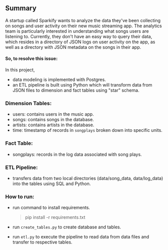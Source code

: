 ## Summary
 A startup called Sparkify wants to analyze the data they've been collecting on songs and user activity on their new
 music streaming app. The analytics team is particularly interested in understanding what songs users are listening to. 
 Currently, they don't have an easy way to query their data, which resides in a directory of JSON logs on user activity 
 on the app, as well as a directory with JSON metadata on the songs in their app.

#### So, to resolve this issue:
In this project, 
   - data modeling is implemented with Postgres.
   - an ETL pipeline is built using Python which will transform data from JSON files to dimension and fact tables using "star" schema.

### Dimension Tables:
   - users: contains users in the music app.
   - songs: contains songs in the database.
   - artists: contains artists in the database.
   - time: timestamp of records in `songplays` broken down into specific units.
   
### Fact Table:
   - songplays: records in the log data associated with song plays.
   
### ETL Pipeline:
   - transfers data from two local directories (data/song_data, data/log_data) into the tables using SQL and Python.
   
### How to run:
   - run command to install requirements.
        > pip install -r requirements.txt
        
   - run ``create_tables.py`` to create database and tables.
   - run ``etl.py`` to execute the pipeline to read data from data files and transfer to respective tables.